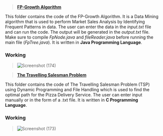 > [**FP-Growth Algorithm**](https://github.com/Pulkit3108/Minor-Projects/tree/main/FP-Growth%20Algorithm)


This folder contains the code of the FP-Growth Algorithm. It is a Data Mining algorithm that is used to perform Market Sales Analysis by Identifying Frequent Patterns in data. The user can enter the data in the *input.txt* file and can run the code. The output will be generated in the *output.txt* file. Make sure to compile *FpNode.java* and *fileReader.java* before running the main file (*FpTree.java*).
It is written in **Java Programming Language**.

### Working
>![Screenshot (174)](https://user-images.githubusercontent.com/46241207/167396183-c8e9eddc-f149-4654-84d6-85d808c62762.png)

> [**The Travelling Salesman Problem**](https://github.com/Pulkit3108/Minor-Projects/tree/main/The%20Travelling%20Salesman%20Problem)


This folder contains the code of The Travelling Salesman Problem (TSP) using Dynamic Programming and File Handling which is used to find the optimal path for the Pizza Delivery Service. The user can enter input manually or in the form of a .txt file. It is written in **C Programming Language**.

### Working
>![Screenshot (173)](https://user-images.githubusercontent.com/46241207/167396193-cfe1bf89-7edb-4f3c-89c3-ffd02abd6baa.png)



